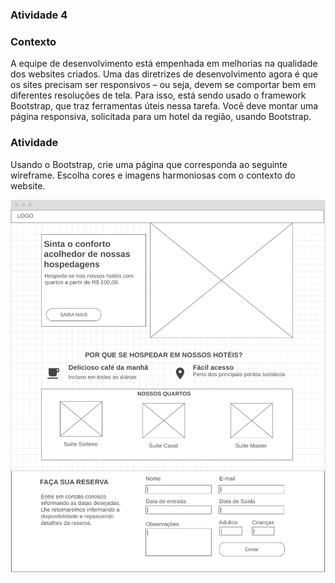 ### Atividade 4
 
### Contexto
A equipe de desenvolvimento está empenhada em melhorias na qualidade dos websites criados. Uma das diretrizes de desenvolvimento agora é que os sites precisam ser responsivos – ou seja, devem se comportar bem em diferentes resoluções de tela. Para isso, está sendo usado o framework Bootstrap, que traz ferramentas úteis nessa tarefa. Você deve montar uma página responsiva, solicitada para um hotel da região, usando Bootstrap.
 
### Atividade
Usando o Bootstrap, crie uma página que corresponda ao seguinte wireframe. Escolha cores e imagens harmoniosas com o contexto do website.


![Wireframe]( ./Wireframe/wire-ativ4.png )




